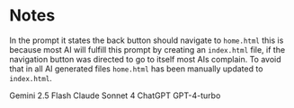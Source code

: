 # Notes

In the prompt it states the back button should navigate to `home.html` this is because most AI will fulfill this prompt by creating an `index.html` file, if the navigation button was directed to go to itself most AIs complain. To avoid that in all AI generated files `home.html` has been manually updated to `index.html`.

Gemini 2.5 Flash
Claude Sonnet 4
ChatGPT GPT-4-turbo
